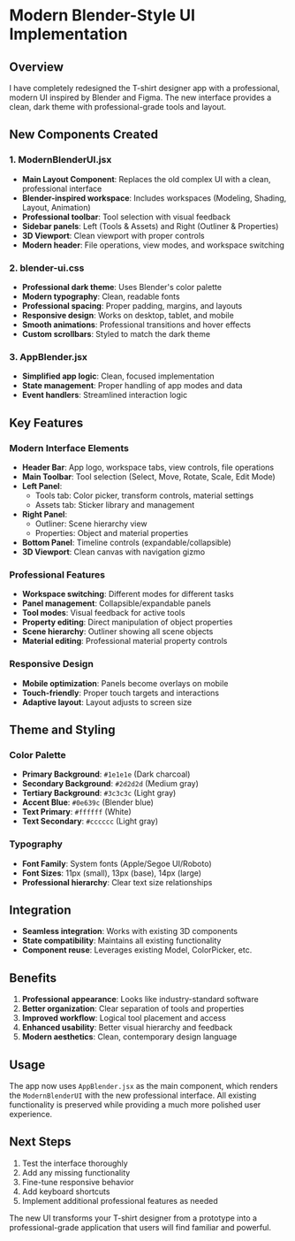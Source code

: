 # Modern Blender-Style UI Implementation

## Overview
I have completely redesigned the T-shirt designer app with a professional, modern UI inspired by Blender and Figma. The new interface provides a clean, dark theme with professional-grade tools and layout.

## New Components Created

### 1. ModernBlenderUI.jsx
- **Main Layout Component**: Replaces the old complex UI with a clean, professional interface
- **Blender-inspired workspace**: Includes workspaces (Modeling, Shading, Layout, Animation)
- **Professional toolbar**: Tool selection with visual feedback
- **Sidebar panels**: Left (Tools & Assets) and Right (Outliner & Properties)
- **3D Viewport**: Clean viewport with proper controls
- **Modern header**: File operations, view modes, and workspace switching

### 2. blender-ui.css
- **Professional dark theme**: Uses Blender's color palette
- **Modern typography**: Clean, readable fonts
- **Professional spacing**: Proper padding, margins, and layouts
- **Responsive design**: Works on desktop, tablet, and mobile
- **Smooth animations**: Professional transitions and hover effects
- **Custom scrollbars**: Styled to match the dark theme

### 3. AppBlender.jsx
- **Simplified app logic**: Clean, focused implementation
- **State management**: Proper handling of app modes and data
- **Event handlers**: Streamlined interaction logic

## Key Features

### Modern Interface Elements
- **Header Bar**: App logo, workspace tabs, view controls, file operations
- **Main Toolbar**: Tool selection (Select, Move, Rotate, Scale, Edit Mode)
- **Left Panel**: 
  - Tools tab: Color picker, transform controls, material settings
  - Assets tab: Sticker library and management
- **Right Panel**:
  - Outliner: Scene hierarchy view
  - Properties: Object and material properties
- **Bottom Panel**: Timeline controls (expandable/collapsible)
- **3D Viewport**: Clean canvas with navigation gizmo

### Professional Features
- **Workspace switching**: Different modes for different tasks
- **Panel management**: Collapsible/expandable panels
- **Tool modes**: Visual feedback for active tools
- **Property editing**: Direct manipulation of object properties
- **Scene hierarchy**: Outliner showing all scene objects
- **Material editing**: Professional material property controls

### Responsive Design
- **Mobile optimization**: Panels become overlays on mobile
- **Touch-friendly**: Proper touch targets and interactions
- **Adaptive layout**: Layout adjusts to screen size

## Theme and Styling

### Color Palette
- **Primary Background**: `#1e1e1e` (Dark charcoal)
- **Secondary Background**: `#2d2d2d` (Medium gray)
- **Tertiary Background**: `#3c3c3c` (Light gray)
- **Accent Blue**: `#0e639c` (Blender blue)
- **Text Primary**: `#ffffff` (White)
- **Text Secondary**: `#cccccc` (Light gray)

### Typography
- **Font Family**: System fonts (Apple/Segoe UI/Roboto)
- **Font Sizes**: 11px (small), 13px (base), 14px (large)
- **Professional hierarchy**: Clear text size relationships

## Integration
- **Seamless integration**: Works with existing 3D components
- **State compatibility**: Maintains all existing functionality
- **Component reuse**: Leverages existing Model, ColorPicker, etc.

## Benefits
1. **Professional appearance**: Looks like industry-standard software
2. **Better organization**: Clear separation of tools and properties
3. **Improved workflow**: Logical tool placement and access
4. **Enhanced usability**: Better visual hierarchy and feedback
5. **Modern aesthetics**: Clean, contemporary design language

## Usage
The app now uses `AppBlender.jsx` as the main component, which renders the `ModernBlenderUI` with the new professional interface. All existing functionality is preserved while providing a much more polished user experience.

## Next Steps
1. Test the interface thoroughly
2. Add any missing functionality
3. Fine-tune responsive behavior
4. Add keyboard shortcuts
5. Implement additional professional features as needed

The new UI transforms your T-shirt designer from a prototype into a professional-grade application that users will find familiar and powerful.